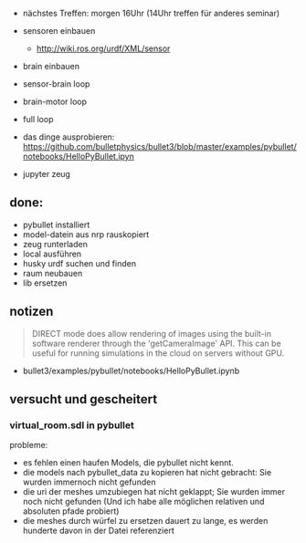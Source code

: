 

- nächstes Treffen: morgen 16Uhr (14Uhr treffen für anderes seminar)
- sensoren einbauen
  - http://wiki.ros.org/urdf/XML/sensor
- brain einbauen
- sensor-brain loop
- brain-motor loop
- full loop
- das dinge ausprobieren: https://github.com/bulletphysics/bullet3/blob/master/examples/pybullet/notebooks/HelloPyBullet.ipyn

- jupyter zeug

## done:

- pybullet installiert
- model-datein aus nrp rauskopiert
- zeug runterladen
- local ausführen
- husky urdf suchen und finden
- raum neubauen 
- lib ersetzen


## notizen

> DIRECT mode does allow rendering of images using the built-in software renderer through the 'getCameraImage' API. This can be useful for running simulations in the cloud on servers without GPU.

- bullet3/examples/pybullet/notebooks/HelloPyBullet.ipynb

## versucht und gescheitert

### virtual_room.sdl in pybullet

probleme:

- es fehlen einen haufen Models, die pybullet nicht kennt.
- die models nach pybullet_data zu kopieren hat nicht gebracht: Sie wurden immernoch nicht gefunden
- die uri der meshes umzubiegen hat nicht geklappt; Sie wurden immer noch nicht gefunden (Und ich habe alle möglichen relativen und absoluten pfade probiert)
- die meshes durch würfel zu ersetzen dauert zu lange, es werden hunderte davon in der Datei referenziert
